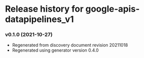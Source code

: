 # Release history for google-apis-datapipelines_v1

### v0.1.0 (2021-10-27)

* Regenerated from discovery document revision 20211018
* Regenerated using generator version 0.4.0

